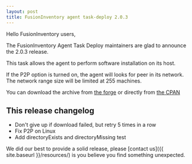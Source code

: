 ```yaml
---
layout: post
title: FusionInventory agent task-deploy 2.0.3
---
```


Hello FusionInventory users,

The FusionInventory Agent Task Deploy maintainers are glad to announce the 2.0.3 release.

This task allows the agent to perform software installation on its host.

If the P2P option is turned on, the agent will looks for peer in its network. The network range size will be limited at 255 machines.

You can download the archive from [the forge](http://forge.fusioninventory.org/attachments/download/725/FusionInventory-Agent-Task-Deploy-2.0.3.tar.gz)
or directly from [the CPAN](https://metacpan.org/release/FusionInventory-Agent-Task-Deploy)

## This release changelog

* Don't give up if download failed, but retry 5 times in a row
* Fix P2P on Linux
* Add directoryExists and directoryMissing test


We did our best to provide a solid release, please [contact us]({{ site.baseurl }}/resources/) is you believe you find something unexpected.

